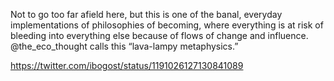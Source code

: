 Not to go too far afield here, but this is one of the banal, everyday implementations of philosophies of becoming, where everything is at risk of bleeding into everything else because of flows of change and influence. 
@the_eco_thought
 calls this “lava-lampy metaphysics.”
 
 https://twitter.com/ibogost/status/1191026127130841089
